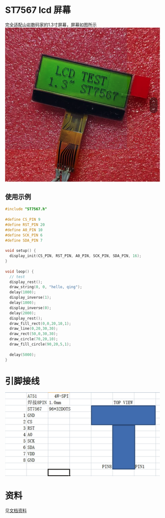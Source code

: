# ST7567 lcd 屏幕

完全适配山岩数码家的1.3寸屏幕，屏幕如图所示![lcd屏幕](doc/lcd_screen.png)

## 使用示例

```c++
#include "ST7567.h"

#define CS_PIN 9
#define RST_PIN 20
#define A0_PIN 10
#define SCK_PIN 6
#define SDA_PIN 7

void setup() {
  display_init(CS_PIN, RST_PIN, A0_PIN, SCK_PIN, SDA_PIN, 16);
}

void loop() {
  // test
  display_rest();
  draw_string(0, 0, "hello, qing");
  delay(1000);
  display_inverse(1);
  delay(1000);
  display_inverse(0);
  delay(2000);
  display_rest();
  draw_fill_rect(0,0,20,10,1);
  draw_line(0,20,30,30);
  draw_rect(50,0,30,30);
  draw_circle(70,20,10);
  draw_fill_circle(90,20,5,1);

  delay(5000);
}

```

# 引脚接线

![引脚定义](doc/pin.png)

# 资料

见[文档资料](doc/ST7567_DS.pdf)
